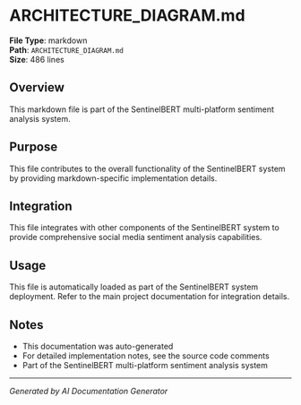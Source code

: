 # ARCHITECTURE_DIAGRAM.md

**File Type**: markdown  
**Path**: `ARCHITECTURE_DIAGRAM.md`  
**Size**: 486 lines  

## Overview

This markdown file is part of the SentinelBERT multi-platform sentiment analysis system.

## Purpose

This file contributes to the overall functionality of the SentinelBERT system by providing
markdown-specific implementation details.

## Integration

This file integrates with other components of the SentinelBERT system to provide
comprehensive social media sentiment analysis capabilities.

## Usage

This file is automatically loaded as part of the SentinelBERT system deployment.
Refer to the main project documentation for integration details.

## Notes

- This documentation was auto-generated
- For detailed implementation notes, see the source code comments
- Part of the SentinelBERT multi-platform sentiment analysis system

---

*Generated by AI Documentation Generator*
